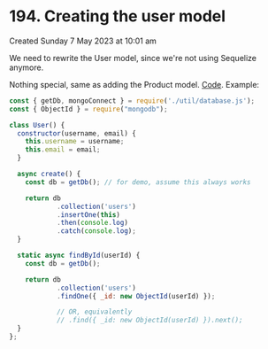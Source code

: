 # 194. Creating the user model
Created Sunday 7 May 2023 at 10:01 am

We need to rewrite the User model, since we're not using Sequelize anymore.

Nothing special, same as adding the Product model. [Code](https://github.com/exemplar-codes/online-shop-with-nosql-mongodb/commit/77beb7cd3f9edf18fc82f4cbdd81cdc15b24da3e). Example:
```js
const { getDb, mongoConnect } = require('./util/database.js');
const { ObjectId } = require("mongodb");

class User() {
  constructor(username, email) {
    this.username = username;
    this.email = email;
  }

  async create() {
    const db = getDb(); // for demo, assume this always works

	return db
			.collection('users')
			.insertOne(this)
			.then(console.log)
			.catch(console.log);
  }

  static async findById(userId) {
    const db = getDb();

    return db
		    .collection('users')
		    .findOne({ _id: new ObjectId(userId) });

		    // OR, equivalently
		    // .find({ _id: new ObjectId(userId) }).next();
  }
};
```
